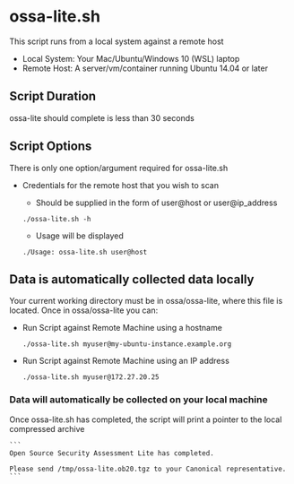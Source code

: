 # ossa-lite.sh
This script runs from a local system against a remote host
* Local System:  Your Mac/Ubuntu/Windows 10 (WSL) laptop
* Remote Host: A server/vm/container running Ubuntu 14.04 or later

## Script Duration
ossa-lite should complete is less than 30 seconds

## Script Options
There is only one option/argument required for ossa-lite.sh
* Credentials for the remote host that you wish to scan
	* Should be supplied in the form of user@host or user@ip_address
	
	```
	./ossa-lite.sh -h
	```
	
	* Usage will be displayed
	
	``` 
	./Usage: ossa-lite.sh user@host
	```

## Data is automatically collected data locally
Your current working directory must be in ossa/ossa-lite, where this file
is located. Once in ossa/ossa-lite you can:

* Run Script against Remote Machine using a hostname

	```
	./ossa-lite.sh myuser@my-ubuntu-instance.example.org
	```
* Run Script against Remote Machine using an IP address

	```
	./ossa-lite.sh myuser@172.27.20.25
	```

### Data will automatically be collected on your local machine
Once ossa-lite.sh has completed, the script will print a pointer to the local compressed archive

	```
	Open Source Security Assessment Lite has completed.

	Please send /tmp/ossa-lite.ob20.tgz to your Canonical representative.
	```
